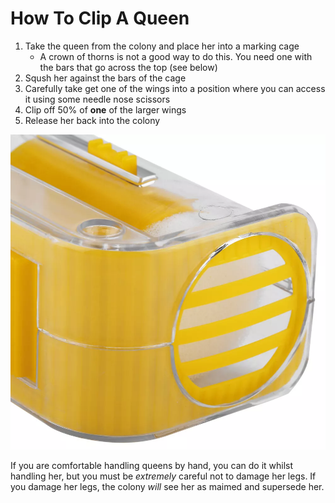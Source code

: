 # How To Clip A Queen

1. Take the queen from the colony and place her into a marking cage
    * A crown of thorns is not a good way to do this. You need one with the bars that go across the top (see below)
1. Sqush her against the bars of the cage
1. Carefully take get one of the wings into a position where you can access it using some needle nose scissors
1. Clip off 50% of **one** of the larger wings
1. Release her back into the colony

![Image of a queen marking cage](/images/marking_cage.webp)

If you are comfortable handling queens by hand, you can do it whilst handling her, but you must be *extremely* careful not to damage her legs. If you damage her legs, the colony *will* see her as maimed and supersede her.
